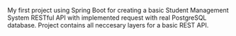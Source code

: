 My first project using Spring Boot for creating a basic Student Management System RESTful API with implemented request with real PostgreSQL database. 
Project contains all neccesary layers for a basic REST API.
